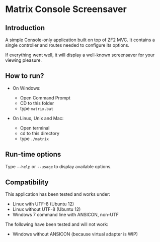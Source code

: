 
Matrix Console Screensaver
=======================

Introduction
------------
A simple Console-only application built on top of ZF2 MVC. It contains a single controller and routes needed
to configure its options.

If everything went well, it will display a well-known screensaver for your viewing pleasure.

How to run?
------------

 * On Windows:
    * Open Command Prompt
    * CD to this folder
    * type `matrix.bat`

 * On Linux, Unix and Mac:
    * Open terminal
    * cd to this directory
    * type `./matrix`

Run-time options
--------------------

Type `--help` or `--usage` to display available options.


Compatibility
--------------
This application has been tested and works under:

 * Linux with UTF-8 (Ubuntu 12)
 * Linux without UTF-8 (Ubuntu 12)
 * Windows 7 command line with ANSICON, non-UTF

The following have been tested and will not work:

 * Windows without ANSICON (because virtual adapter is WIP)

